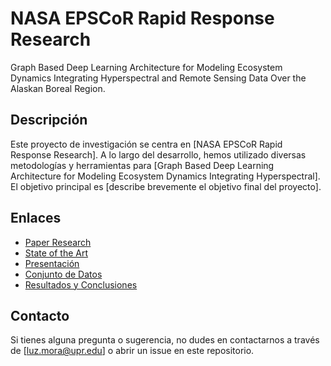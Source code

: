 
# NASA EPSCoR Rapid Response Research
Graph Based Deep Learning Architecture for Modeling Ecosystem Dynamics Integrating Hyperspectral and Remote Sensing Data Over the Alaskan Boreal Region.

## Descripción

Este proyecto de investigación se centra en [NASA EPSCoR Rapid Response Research]. A lo largo del desarrollo, hemos utilizado diversas metodologías y herramientas para [Graph Based Deep Learning Architecture for Modeling Ecosystem Dynamics Integrating Hyperspectral]. El objetivo principal es [describe brevemente el objetivo final del proyecto].

## Enlaces

- [Paper Research](https://www.overleaf.com/read/tpktygdycrqs#d627ea)
- [State of the Art](https://sistemaupr-my.sharepoint.com/:x:/g/personal/luz_mora_upr_edu/Ec6-FG8icLFGlZO5PMVjXeEBNexjQ0-8M0X3wj0nkGU96Q)
- [Presentación]()
- [Conjunto de Datos]()
- [Resultados y Conclusiones]()

## Contacto

Si tienes alguna pregunta o sugerencia, no dudes en contactarnos a través de [luz.mora@upr.edu] o abrir un issue en este repositorio.
